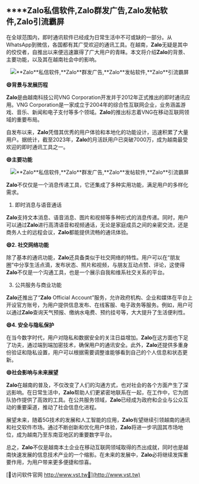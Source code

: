 ## ****Zalo**私信软件,**Zalo**群发广告,**Zalo**发帖软件,**Zalo**引流霸屏**

在全球范围内，即时通讯软件已经成为日常生活中不可或缺的一部分。从WhatsApp到微信，各国都有其广受欢迎的通讯工具。在越南，**Zalo**无疑是其中的佼佼者，自推出以来便迅速赢得了广大用户的青睐。本文将介绍**Zalo**的背景、主要功能，以及其在越南社会中的影响。

 <center><img src="https://vst.tw/MP4/tuiguang/png/7.png" alt="**Zalo**私信软件,**Zalo**群发广告,**Zalo**发帖软件,**Zalo**引流霸屏"></center>

**😄背景与发展历程**

**Zalo**是由越南科技公司VNG Corporation开发并于2012年正式推出的即时通讯应用。VNG Corporation是一家成立于2004年的综合性互联网企业，业务涵盖游戏、音乐、新闻和电子支付等多个领域。**Zalo**的推出标志着VNG在移动互联网领域的重要布局。

自发布以来，**Zalo**凭借其优秀的用户体验和本地化的功能设计，迅速积累了大量用户。据统计，截至2023年，**Zalo**的月活跃用户已突破7000万，成为越南最受欢迎的即时通讯工具之一。

**😄主要功能**

 <center><img src="https://vst.tw/MP4/tuiguang/png/7.png" alt="**Zalo**私信软件,**Zalo**群发广告,**Zalo**发帖软件,**Zalo**引流霸屏"></center>

**Zalo**不仅仅是一个消息传递工具，它还集成了多种实用功能，满足用户的多样化需求。

1. 即时消息与语音通话

**Zalo**支持文本消息、语音消息、图片和视频等多种形式的消息传递。同时，用户可以通过**Zalo**进行高清语音和视频通话，无论是家庭成员之间的亲密交流，还是商务人士的远程会议，**Zalo**都能提供流畅的通讯体验。

**😄2. 社交网络功能**

除了基本的通讯功能，**Zalo**还具备类似于社交网络的特性。用户可以在“朋友圈”中分享生活点滴，发布状态、照片和视频，与朋友互动点赞、评论，这使得**Zalo**不仅是一个沟通工具，也是一个展示自我和维系社交关系的平台。

3. 公共服务与商业功能

**Zalo**还推出了“**Zalo** Official Account”服务，允许政府机构、企业和媒体在平台上开设官方账号，为用户提供信息发布、在线客服、电子政务等服务。例如，用户可以通过**Zalo**查询天气预报、缴纳水电费、预约挂号等，大大提升了生活便利性。

**😄4. 安全与隐私保护**

在当今数字时代，用户对隐私和数据安全的关注日益增加。**Zalo**在这方面也下足了功夫，通过端到端加密技术，确保用户的通讯安全。此外，**Zalo**还提供多重身份验证和隐私设置，用户可以根据需要调整谁能够看到自己的个人信息和状态更新。

**😄社会影响与未来展望**

**Zalo**在越南的普及，不仅改变了人们的沟通方式，也对社会的各个方面产生了深远影响。在日常生活中，**Zalo**帮助人们更紧密地联系在一起，在工作中，它为团队协作提供了高效的工具。在公共服务领域，**Zalo**已经成为政府和企业与公众互动的重要渠道，推动了社会信息化进程。

展望未来，随着5G技术的发展和人工智能的应用，**Zalo**有望继续引领越南的通讯和社交软件市场。通过不断创新和优化用户体验，**Zalo**将进一步巩固其市场地位，成为越南乃至东南亚地区的重要数字平台。

总之，**Zalo**不仅是越南本土企业在移动互联网领域取得的杰出成就，同时也是越南快速发展的信息技术产业的一个缩影。在未来的发展中，**Zalo**必将继续发挥重要作用，为用户带来更多便捷和惊喜。


[👻访问软件官网 http://www.vst.tw👻](http://www.vst.tw)

